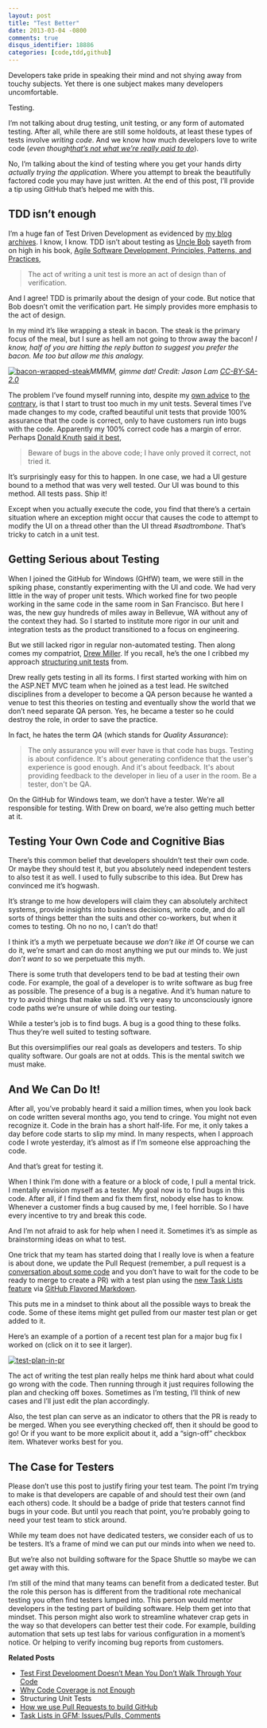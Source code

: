 ```yaml
---
layout: post
title: "Test Better"
date: 2013-03-04 -0800
comments: true
disqus_identifier: 18886
categories: [code,tdd,github]
---
```

Developers take pride in speaking their mind and not shying away from
touchy subjects. Yet there is one subject makes many developers
uncomfortable.

Testing.

I’m not talking about drug testing, unit testing, or any form of
automated testing. After all, while there are still some holdouts, at
least these types of tests involve *writing code*. And we know how much
developers love to write code (*even though*[*that’s not what we’re
really paid to
do*](http://haacked.com/archive/2010/08/26/not-paid-to-write-code.aspx "We're not paid to write code")).

No, I’m talking about the kind of testing where you get your hands dirty
*actually trying the application*. Where you attempt to break the
beautifully factored code you may have just written. At the end of this
post, I’ll provide a tip using GitHub that’s helped me with this.

TDD isn’t enough
----------------

I’m a huge fan of Test Driven Development as evidenced by [my blog
archives](http://haacked.com/category/TDD.aspx "TDD category on haacked.com").
I know, I know. TDD isn’t about testing as [Uncle
Bob](https://sites.google.com/site/unclebobconsultingllc/ "Uncle Bob")
sayeth from on high in his book, [Agile Software Development,
Principles, Patterns, and
Practices](http://www.amazon.com/gp/product/0135974445/ref=as_li_ss_tl?ie=UTF8&camp=1789&creative=390957&creativeASIN=0135974445&linkCode=as2&tag=youvebeenhaac-20),

> The act of writing a unit test is more an act of design than of
> verification.

And I agree! TDD is primarily about the design of your code. But notice
that Bob doesn’t omit the verification part. He simply provides more
emphasis to the act of design.

In my mind it’s like wrapping a steak in bacon. The steak is the primary
focus of the meal, but I sure as hell am not going to throw away the
bacon! *I know, half of you are hitting the reply button to suggest you
prefer the bacon. Me too but allow me this analogy.*

[![bacon-wrapped-steak](http://haacked.com/images/haacked_com/Windows-Live-Writer/Test-Better_9083/bacon-wrapped-steak_thumb.jpg "bacon-wrapped-steak")](http://www.flickr.com/photos/mesohungry/4267332997/)*MMMM,
gimme dat! Credit: Jason Lam
[CC-BY-SA-2.0](http://creativecommons.org/licenses/by-sa/2.0/)*

The problem I’ve found myself running into, despite my [own
advice](http://haacked.com/archive/2004/06/09/test-first-development-doesnt-mean-you-dont-walk-through-your-code.aspx "Walkthrough your code")
to [the
contrary](http://haacked.com/archive/2004/11/03/codecoverageisnotenough.aspx "Code Coverage is not enough"),
is that I start to trust too much in my unit tests. Several times I’ve
made changes to my code, crafted beautiful unit tests that provide 100%
assurance that the code is correct, only to have customers run into bugs
with the code. Apparently my 100% correct code has a margin of error.
Perhaps [Donald
Knuth](http://en.wikipedia.org/wiki/Donald_Knuth "Donald Knuth") [said
it
best](http://www-cs-faculty.stanford.edu/~knuth/faq.html "Knuth FAQ"),

> Beware of bugs in the above code; I have only proved it correct, not
> tried it.

It’s surprisingly easy for this to happen. In one case, we had a UI
gesture bound to a method that was very well tested. Our UI was bound to
this method. All tests pass. Ship it!

Except when you actually execute the code, you find that there’s a
certain situation where an exception might occur that causes the code to
attempt to modify the UI on a thread other than the UI thread
*\#sadtrombone*. That’s tricky to catch in a unit test.

Getting Serious about Testing
-----------------------------

When I joined the GitHub for Windows (GHfW) team, we were still in the
spiking phase, constantly experimenting with the UI and code. We had
very little in the way of proper unit tests. Which worked fine for two
people working in the same code in the same room in San Francisco. But
here I was, the new guy hundreds of miles away in Bellevue, WA without
any of the context they had. So I started to institute more rigor in our
unit and integration tests as the product transitioned to a focus on
engineering.

But we still lacked rigor in regular non-automated testing. Then along
comes my compatriot, [Drew
Miller](https://twitter.com/halfogre "AnglicanGeek on Twitter"). If you
recall, he’s the one I cribbed my approach [structuring unit
tests](http://haacked.com/archive/2012/01/01/structuring-unit-tests.aspx "Structuring Unit Tests")
from.

Drew really gets testing in all its forms. I first started working with
him on the ASP.NET MVC team when he joined as a test lead. He switched
disciplines from a developer to become a QA person because he wanted a
venue to test this theories on testing and eventually show the world
that we don’t need separate QA person. Yes, he became a tester so he
could destroy the role, in order to save the practice.

In fact, he hates the term *QA* (which stands for *Quality Assurance*):

> The only assurance you will ever have is that code has bugs. Testing
> is about confidence. It's about generating confidence that the user's
> experience is good enough. And it's about feedback. It's about
> providing feedback to the developer in lieu of a user in the room. Be
> a tester, don't be QA.

On the GitHub for Windows team, we don’t have a tester. We’re all
responsible for testing. With Drew on board, we’re also getting much
better at it.

Testing Your Own Code and Cognitive Bias
----------------------------------------

There’s this common belief that developers shouldn’t test their own
code. Or maybe they should test it, but you absolutely need independent
testers to also test it as well. I used to fully subscribe to this idea.
But Drew has convinced me it’s hogwash.

It’s strange to me how developers will claim they can absolutely
architect systems, provide insights into business decisions, write code,
and do all sorts of things better than the suits and other co-workers,
but when it comes to testing. Oh no no no, I can’t do that!

I think it’s a myth we perpetuate because *we don’t like it*! Of course
we can do it, we’re smart and can do most anything we put our minds to.
We just *don’t want to* so we perpetuate this myth.

There is some truth that developers tend to be bad at testing their own
code. For example, the goal of a developer is to write software as bug
free as possible. The presence of a bug is a negative. And it’s human
nature to try to avoid things that make us sad. It’s very easy to
unconsciously ignore code paths we’re unsure of while doing our testing.

While a tester’s job is to find bugs. A bug is a good thing to these
folks. Thus they’re well suited to testing software.

But this oversimplifies our real goals as developers and testers. To
ship quality software. Our goals are not at odds. This is the mental
switch we must make.

And We Can Do It!
-----------------

After all, you’ve probably heard it said a million times, when you look
back on code written several months ago, you tend to cringe. You might
not even recognize it. Code in the brain has a short half-life. For me,
it only takes a day before code starts to slip my mind. In many
respects, when I approach code I wrote yesterday, it’s almost as if I’m
someone else approaching the code.

And that’s great for testing it.

When I think I’m done with a feature or a block of code, I pull a mental
trick. I mentally envision myself as a tester. My goal now is to find
bugs in this code. After all, if I find them and fix them first, nobody
else has to know. Whenever a customer finds a bug caused by me, I feel
horrible. So I have every incentive to try and break this code.

And I’m not afraid to ask for help when I need it. Sometimes it’s as
simple as brainstorming ideas on what to test.

One trick that my team has started doing that I really love is when a
feature is about done, we update the Pull Request (remember, a pull
request is a [conversation about some
code](https://github.com/blog/1124-how-we-use-pull-requests-to-build-github "How we use Pull Requests")
and you don’t have to wait for the code to be ready to merge to create a
PR) with a test plan using the [new Task Lists
feature](https://github.com/blog/1375-task-lists-in-gfm-issues-pulls-comments "Task Lists")
via [GitHub Flavored
Markdown](http://github.github.com/github-flavored-markdown/ "GHFM").

This puts me in a mindset to think about all the possible ways to break
the code. Some of these items might get pulled from our master test plan
or get added to it.

Here’s an example of a portion of a recent test plan for a major bug fix
I worked on (click on it to see it larger).

[![test-plan-in-pr](http://haacked.com/images/haacked_com/Windows-Live-Writer/Test-Better_9083/test-plan-in-pr_thumb.png "test-plan-in-pr")](http://haacked.com/images/haacked_com/Windows-Live-Writer/Test-Better_9083/test-plan-in-pr_2.png)

The act of writing the test plan really helps me think hard about what
could go wrong with the code. Then running through it just requires
following the plan and checking off boxes. Sometimes as I’m testing,
I’ll think of new cases and I’ll just edit the plan accordingly.

Also, the test plan can serve as an indicator to others that the PR is
ready to be merged. When you see everything checked off, then it should
be good to go! Or if you want to be more explicit about it, add a
“sign-off” checkbox item. Whatever works best for you.

The Case for Testers
--------------------

Please don’t use this post to justify firing your test team. The point
I’m trying to make is that developers are capable of and should test
their own (and each others) code. It should be a badge of pride that
testers cannot find bugs in your code. But until you reach that point,
you’re probably going to need your test team to stick around.

While my team does not have dedicated testers, we consider each of us to
be testers. It’s a frame of mind we can put our minds into when we need
to.

But we’re also not building software for the Space Shuttle so maybe we
can get away with this.

I’m still of the mind that many teams can benefit from a dedicated
tester. But the role this person has is different from the traditional
rote mechanical testing you often find testers lumped into. This person
would mentor developers in the testing part of building software. Help
them get into that mindset. This person might also work to streamline
whatever crap gets in the way so that developers can better test their
code. For example, building automation that sets up test labs for
various configuration in a moment’s notice. Or helping to verify
incoming bug reports from customers.

**Related Posts**

-   [Test First Development Doesn’t Mean You Don’t Walk Through Your
    Code](http://haacked.com/archive/2004/06/09/test-first-development-doesnt-mean-you-dont-walk-through-your-code.aspx "Walk through your code")
-   [Why Code Coverage is not
    Enough](http://haacked.com/archive/2004/11/03/codecoverageisnotenough.aspx "Why Code Coverage is not Enough")
-   Structuring Unit Tests
-   [How we use Pull Requests to build
    GitHub](https://github.com/blog/1124-how-we-use-pull-requests-to-build-github "Pull Requests at GitHub")
-   [Task Lists in GFM: Issues/Pulls,
    Comments](https://github.com/blog/1375-task-lists-in-gfm-issues-pulls-comments "Task Lists in GFM")


